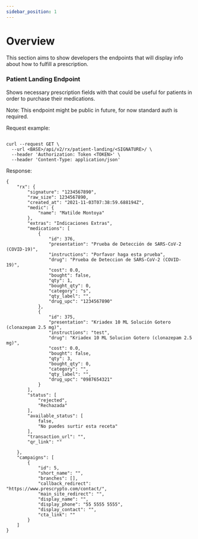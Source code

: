 ```yaml
---
sidebar_position: 1
---
```


# Overview

This section aims to show developers the endpoints that will display info about how to fulfill a prescription.


### Patient Landing Endpoint

Shows necessary prescription fields with that could be useful for patients in order to purchase their medications.

Note: This endpoint might be public in future, for now standard auth is required.


Request example:

```

curl --request GET \
  --url <BASE>/api/v2/rx/patient-landing/<SIGNATURE>/ \
  --header 'Authorization: Token <TOKEN>' \
  --header 'Content-Type: application/json'
```


Response:


```
{
	"rx": {
		"signature": "1234567890",
		"raw_size": 1234567890,
		"created_at": "2021-11-03T07:38:59.688194Z",
		"medic": {
			"name": "Matilde Montoya"
		},
		"extras": "Indicaciones Extras",
		"medications": [
			{
				"id": 376,
				"presentation": "Prueba de Detección de SARS-CoV-2 (COVID-19)",
				"instructions": "Porfavor haga esta prueba",
				"drug": "Prueba de Deteccion de SARS-CoV-2 (COVID-19)",
				"cost": 0.0,
				"bought": false,
				"qty": 1,
				"bought_qty": 0,
				"category": "s",
				"qty_label": "",
				"drug_upc": "1234567890"
			},
			{
				"id": 375,
				"presentation": "Kriadex 10 ML Solución Gotero (clonazepam 2.5 mg)",
				"instructions": "test",
				"drug": "Kriadex 10 ML Solucion Gotero (clonazepam 2.5 mg)",
				"cost": 0.0,
				"bought": false,
				"qty": 3,
				"bought_qty": 0,
				"category": "",
				"qty_label": "",
				"drug_upc": "0987654321"
			}
		],
		"status": [
            "rejected",
            "Rechazada"
        ],
        "available_status": [
            false,
            "No puedes surtir esta receta"
        ],
        "transaction_url": "",
        "qr_link": ""

	},
	"campaigns": [
		{
			"id": 5,
			"short_name": "",
			"branches": [],
			"callback_redirect": "https://www.prescrypto.com/contact/",
			"main_site_redirect": "",
			"display_name": "",
			"display_phone": "55 5555 5555",
			"display_contact": "",
			"cta_link": ""
		}
	]
}

```


